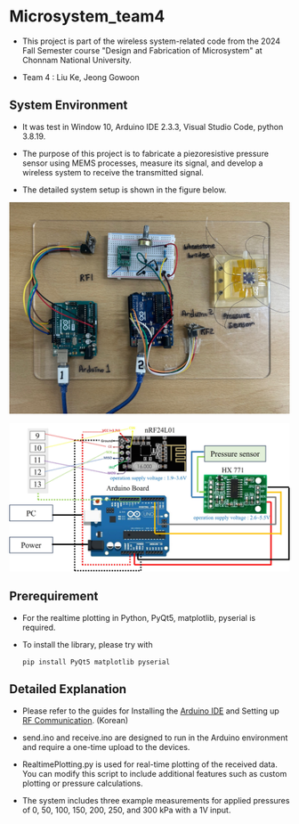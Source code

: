 # Microsystem_team4

+ This project is part of the wireless system-related code from the 2024 Fall Semester course "Design and Fabrication of Microsystem" at Chonnam National University.

+ Team 4 : Liu Ke, Jeong Gowoon



## System Environment 

+ It was test in Window 10, Arduino IDE 2.3.3, Visual Studio Code, python 3.8.19.

+ The purpose of this project is to fabricate a piezoresistive pressure sensor using MEMS processes, measure its signal, and develop a wireless system to receive the transmitted signal.

+ The detailed system setup is shown in the figure below. 

![System Diagram](SystemSetup.jpg)

![Arduino Setup](SystemSetup2.jpg)

## Prerequirement

+ For the realtime plotting in Python, PyQt5, matplotlib, pyserial is required.

+ To install the library, please try with

      pip install PyQt5 matplotlib pyserial


## Detailed Explanation

+ Please refer to the guides for Installing the [Arduino IDE](https://m.blog.naver.com/bpcode/221994096291) and Setting up [RF Communication](https://m.blog.naver.com/roboholic84/221139363425). (Korean)

+ send.ino and receive.ino are designed to run in the Arduino environment and require a one-time upload to the devices.

+ RealtimePlotting.py is used for real-time plotting of the received data. You can modify this script to include additional features such as custom plotting or pressure calculations.

+ The system includes three example measurements for applied pressures of 0, 50, 100, 150, 200, 250, and 300 kPa with a 1V input.
